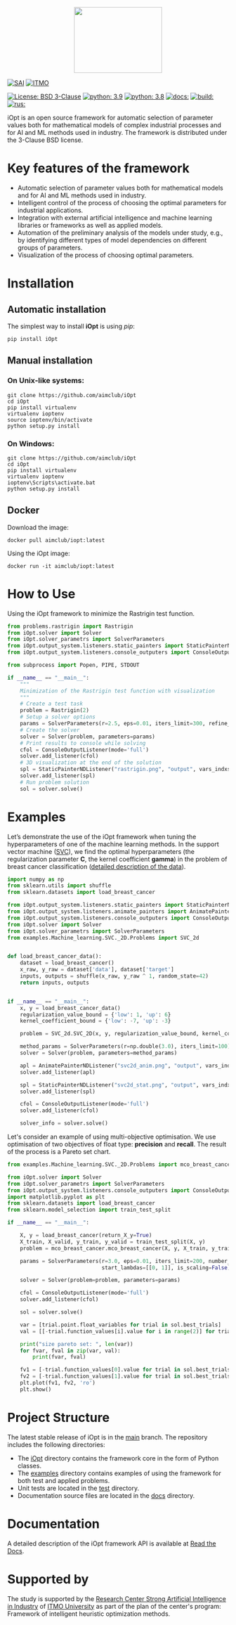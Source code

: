<p align="center">
  <img src="/docs/iOpt_logo.png" width="200" height="150"/>
</p>

[![SAI](https://github.com/ITMO-NSS-team/open-source-ops/blob/master/badges/SAI_badge_flat.svg)](https://sai.itmo.ru/)
[![ITMO](https://github.com/ITMO-NSS-team/open-source-ops/blob/master/badges/ITMO_badge_flat.svg)](https://en.itmo.ru/en/)

[![License: BSD 3-Clause](https://img.shields.io/badge/License-BSD%203--Clause-green)](LICENSE)
[![python: 3.9](https://img.shields.io/badge/python-3.9-44cc12?style=flat-square&logo=python)](https://www.python.org/downloads/release/python-390/)
[![python: 3.8](https://img.shields.io/badge/python-3.8-44cc12?style=flat-square&logo=python)](https://www.python.org/downloads/release/python-380/)
[![docs: ](https://readthedocs.org/projects/ebonite/badge/?style=flat-square)](https://iopt.readthedocs.io/ru/latest/)
[![build:](https://github.com/UNN-ITMM-Software/iOpt/actions/workflows/python-app.yml/badge.svg)](https://github.com/UNN-ITMM-Software/iOpt/actions)
[![rus:](https://img.shields.io/badge/lang-ru-yellow.svg)](README_ru.md)



iOpt is an open source framework for automatic selection of parameter values both for mathematical models of complex industrial processes and for AI and ML methods used in industry. The framework is distributed under the 3-Clause BSD license.


# **Key features of the framework**
- Automatic selection of parameter values both for mathematical models and for AI and ML methods used in industry.
- Intelligent control of the process of choosing the optimal parameters for industrial applications.
- Integration with external artificial intelligence and machine learning libraries or frameworks as well as applied models.
- Automation of the preliminary analysis of the models under study, e.g., by identifying different types of model dependencies on different groups of parameters.
- Visualization of the process of choosing optimal parameters.


# **Installation**



## Automatic installation

The simplest way to install **iOpt** is using *pip*:

```
pip install iOpt
``` 

## Manual installation

### On Unix-like systems:

```
git clone https://github.com/aimclub/iOpt
cd iOpt
pip install virtualenv
virtualenv ioptenv
source ioptenv/bin/activate
python setup.py install
```

### On Windows:

```
git clone https://github.com/aimclub/iOpt
cd iOpt
pip install virtualenv
virtualenv ioptenv
ioptenv\Scripts\activate.bat
python setup.py install
```
## Docker

Download the image:

```
docker pull aimclub/iopt:latest
```

Using the iOpt image:

```
docker run -it aimclub/iopt:latest
```


# **How to Use**

Using the iOpt framework to minimize the Rastrigin test function.

```python
from problems.rastrigin import Rastrigin
from iOpt.solver import Solver
from iOpt.solver_parametrs import SolverParameters
from iOpt.output_system.listeners.static_painters import StaticPainterNDListener
from iOpt.output_system.listeners.console_outputers import ConsoleOutputListener

from subprocess import Popen, PIPE, STDOUT

if __name__ == "__main__":
    """
    Minimization of the Rastrigin test function with visualization
    """
    # Create a test task
    problem = Rastrigin(2)
    # Setup a solver options
    params = SolverParameters(r=2.5, eps=0.01, iters_limit=300, refine_solution=True)
    # Create the solver
    solver = Solver(problem, parameters=params)
    # Print results to console while solving
    cfol = ConsoleOutputListener(mode='full')
    solver.add_listener(cfol)
    # 3D visualization at the end of the solution
    spl = StaticPainterNDListener("rastrigin.png", "output", vars_indxs=[0, 1], mode="surface", calc="interpolation")
    solver.add_listener(spl)
    # Run problem solution
    sol = solver.solve()
```

# **Examples**

Let’s demonstrate the use of the iOpt framework when tuning the hyperparameters of one of the machine learning methods. In the support vector machine ([SVC](https://scikit-learn.org/stable/modules/generated/sklearn.svm.SVC.html)), we find the optimal hyperparameters (the regularization parameter **C**, the kernel coefficient **gamma**) in the problem of breast cancer classification ([detailed description of the data](https://archive.ics.uci.edu/ml/datasets/Breast+Cancer+Wisconsin+(Diagnostic))).

```python
import numpy as np
from sklearn.utils import shuffle
from sklearn.datasets import load_breast_cancer

from iOpt.output_system.listeners.static_painters import StaticPainterNDListener
from iOpt.output_system.listeners.animate_painters import AnimatePainterNDListener
from iOpt.output_system.listeners.console_outputers import ConsoleOutputListener
from iOpt.solver import Solver
from iOpt.solver_parametrs import SolverParameters
from examples.Machine_learning.SVC._2D.Problems import SVC_2d


def load_breast_cancer_data():
    dataset = load_breast_cancer()
    x_raw, y_raw = dataset['data'], dataset['target']
    inputs, outputs = shuffle(x_raw, y_raw ^ 1, random_state=42)
    return inputs, outputs


if __name__ == "__main__":
    x, y = load_breast_cancer_data()
    regularization_value_bound = {'low': 1, 'up': 6}
    kernel_coefficient_bound = {'low': -7, 'up': -3}

    problem = SVC_2d.SVC_2D(x, y, regularization_value_bound, kernel_coefficient_bound)

    method_params = SolverParameters(r=np.double(3.0), iters_limit=100)
    solver = Solver(problem, parameters=method_params)

    apl = AnimatePainterNDListener("svc2d_anim.png", "output", vars_indxs=[0, 1], to_paint_obj_func=False)
    solver.add_listener(apl)

    spl = StaticPainterNDListener("svc2d_stat.png", "output", vars_indxs=[0, 1], mode="surface", calc="interpolation")
    solver.add_listener(spl)

    cfol = ConsoleOutputListener(mode='full')
    solver.add_listener(cfol)

    solver_info = solver.solve()

```

Let's consider an example of using multi-objective optimisation. We use optimisation of two objectives of float type: **precision** and **recall**. The result of the process is a Pareto set chart. 

```python
from examples.Machine_learning.SVC._2D.Problems import mco_breast_cancer

from iOpt.solver import Solver
from iOpt.solver_parametrs import SolverParameters
from iOpt.output_system.listeners.console_outputers import ConsoleOutputListener
import matplotlib.pyplot as plt
from sklearn.datasets import load_breast_cancer
from sklearn.model_selection import train_test_split

if __name__ == "__main__":

    X, y = load_breast_cancer(return_X_y=True)
    X_train, X_valid, y_train, y_valid = train_test_split(X, y)
    problem = mco_breast_cancer.mco_breast_cancer(X, y, X_train, y_train)

    params = SolverParameters(r=3.0, eps=0.01, iters_limit=200, number_of_lambdas=50,
                              start_lambdas=[[0, 1]], is_scaling=False)

    solver = Solver(problem=problem, parameters=params)

    cfol = ConsoleOutputListener(mode='full')
    solver.add_listener(cfol)

    sol = solver.solve()

    var = [trial.point.float_variables for trial in sol.best_trials]
    val = [[-trial.function_values[i].value for i in range(2)] for trial in sol.best_trials]

    print("size pareto set: ", len(var))
    for fvar, fval in zip(var, val):
        print(fvar, fval)

    fv1 = [-trial.function_values[0].value for trial in sol.best_trials]
    fv2 = [-trial.function_values[1].value for trial in sol.best_trials]
    plt.plot(fv1, fv2, 'ro')
    plt.show()

```


# **Project Structure**

The latest stable release of iOpt is in the [main](https://github.com/UNN-ITMM-Software/iOpt/tree/main) branch. The repository includes the following directories:
- The [iOpt](https://github.com/UNN-ITMM-Software/iOpt/tree/main/iOpt) directory contains the framework core in the form of Python classes.
- The [examples](https://github.com/UNN-ITMM-Software/iOpt/tree/main/examples) directory contains examples of using the framework for both test and applied problems.
- Unit tests are located in the [test](https://github.com/UNN-ITMM-Software/iOpt/tree/main/test) directory.
- Documentation source files are located in the [docs](https://github.com/UNN-ITMM-Software/iOpt/tree/main/docs) directory.

# **Documentation**

A detailed description of the iOpt framework API is available at [Read the Docs](https://iopt.readthedocs.io/ru/latest/).

# **Supported by**

The study is supported by the [Research Center Strong Artificial Intelligence in Industry](https://sai.itmo.ru/) 
of [ITMO University](https://en.itmo.ru/) as part of the plan of the center's program: Framework of intelligent heuristic optimization methods.
